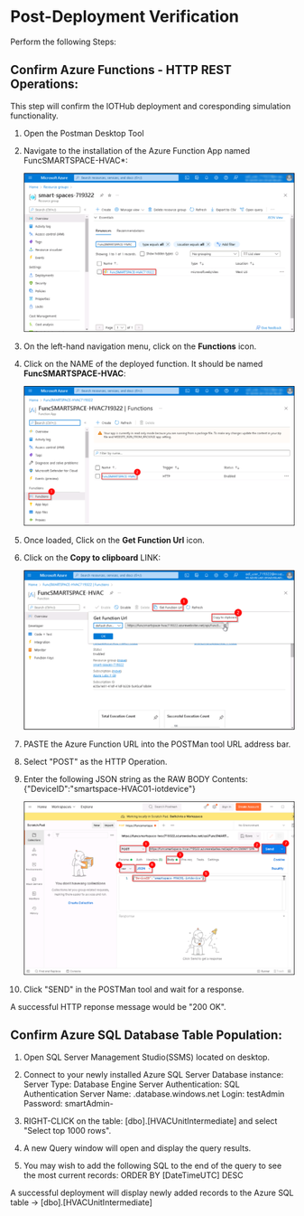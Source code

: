 # Post-Deployment Verification
Perform the following Steps:

## Confirm Azure Functions - HTTP REST Operations:
This step will confirm the IOTHub deployment and coresponding simulation functionality.

1. Open the Postman Desktop Tool
2. Navigate to the installation of the Azure Function App named FuncSMARTSPACE-HVAC*<inject key="DeploymentID"></inject>:

   ![FnApp](https://github.com/SD-14/Smart-Spaces-Sustainability-Solution-Accelerator/blob/main/images/11.png?raw=true)

3. On the left-hand navigation menu, click on the **Functions** icon.
4. Click on the NAME of the deployed function. It should be named **FuncSMARTSPACE-HVAC**:

   ![Fn](https://github.com/SD-14/Smart-Spaces-Sustainability-Solution-Accelerator/blob/main/images/12.png?raw=true)

5. Once loaded, Click on the **Get Function Url** icon.
6. Click on the **Copy to clipboard** LINK:

   ![FnURL](https://github.com/SD-14/Smart-Spaces-Sustainability-Solution-Accelerator/blob/main/images/13.png?raw=true)

7. PASTE the Azure Function URL into the POSTMan tool URL address bar.
8. Select "POST" as the HTTP Operation.
9. Enter the following JSON string as the RAW BODY Contents:
          {"DeviceID":"smartspace-HVAC01-iotdevice"}

   ![PostmanConf](https://github.com/SD-14/Smart-Spaces-Sustainability-Solution-Accelerator/blob/main/images/14.png?raw=true)
   
10. Click "SEND" in the POSTMan tool and wait for a response.

A successful HTTP reponse message would be "200 OK".

## Confirm Azure SQL Database Table Population:

1. Open SQL Server Management Studio(SSMS) located on desktop.
2. Connect to your newly installed Azure SQL Server Database instance:
        Server Type: Database Engine
        Server Authentication: SQL Authentication
        Server Name: <Your SQL Server Name>.database.windows.net
        Login: testAdmin
        Password: smartAdmin-<inject key="DeploymentID"></inject>

3. RIGHT-CLICK on the table: [dbo].[HVACUnitIntermediate] and select "Select top 1000 rows".
4. A new Query window will open and display the query results. 
5. You may wish to add the following SQL to the end of the query to see the most current records: ORDER BY [DateTimeUTC] DESC

A successful deployment will display newly added records to the Azure SQL table -> [dbo].[HVACUnitIntermediate]
